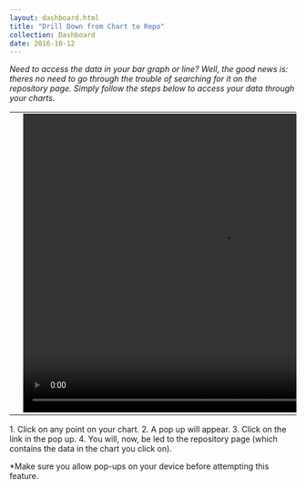 ```yaml
---
layout: dashboard.html
title: "Drill Down from Chart to Repo"
collection: Dashboard
date: 2016-10-12
---
```

_Need to access the data in your bar graph or line? Well, the good news is: theres no need to go through the trouble of searching for it on the repository page. Simply follow the steps below to access your data through your charts._

<table>
<tr>
<td width="50px"></td>
<td width="700px">
<video width="700" height="525" controls>
	<source src="/assets/video/Dashboard/How_to_drill_down_from_chart_to_repo.mp4" type="video/mp4">
	Your browser does not support the video tag.
</video>
</td>
<td width="50px"></td>
</tr>
</table>
1. Click on any point on your chart.
2. A pop up will appear.
3. Click on the link in the pop up.
4. You will, now, be led to the repository page (which contains the data in the chart you click on).

*Make sure you allow pop-ups on your device before attempting this feature.
